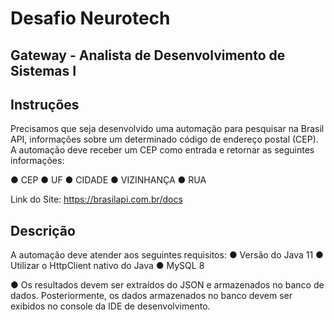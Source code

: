 # Desafio Neurotech

## Gateway - Analista de Desenvolvimento de Sistemas I

## Instruções

Precisamos que seja desenvolvido uma automação para pesquisar na Brasil API, informações sobre
um determinado código de endereço postal (CEP). A automação deve receber um CEP como entrada
e retornar as seguintes informações:

● CEP
● UF
● CIDADE
● VIZINHANÇA
● RUA

Link do Site: 
https://brasilapi.com.br/docs

## Descrição

A automação deve atender aos seguintes requisitos:
● Versão do Java 11
● Utilizar o HttpClient nativo do Java
● MySQL 8

● Os resultados devem ser extraídos do JSON e armazenados no banco de
dados. Posteriormente, os dados armazenados no banco devem ser
exibidos no console da IDE de desenvolvimento.
